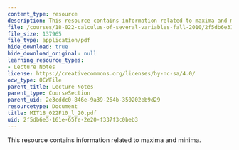 ```yaml
---
content_type: resource
description: This resource contains information related to maxima and minima.
file: /courses/18-022-calculus-of-several-variables-fall-2010/2f5db6e3161e65fe2e20f337f3c0beb3_MIT18_022F10_l_20.pdf
file_size: 137965
file_type: application/pdf
hide_download: true
hide_download_original: null
learning_resource_types:
- Lecture Notes
license: https://creativecommons.org/licenses/by-nc-sa/4.0/
ocw_type: OCWFile
parent_title: Lecture Notes
parent_type: CourseSection
parent_uid: 2e3cddc0-846e-9a39-264b-350202eb9d29
resourcetype: Document
title: MIT18_022F10_l_20.pdf
uid: 2f5db6e3-161e-65fe-2e20-f337f3c0beb3
---
```

This resource contains information related to maxima and minima.